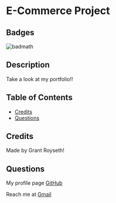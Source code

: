 # E-Commerce Project
    
## Badges  
  ![badmath](https://img.shields.io/github/languages/top/nielsenjared/badmath)
  
## Description  





Take a look at my portfolio!!
## Table of Contents 


- [Credits](#credits)
- [Questions](#questions)




## Credits
Made by Grant Royseth!



## Questions
My profile page [GitHub](https://github.com/groyseth)

Reach me at [Gmail](Groyseth@gmail.com)
